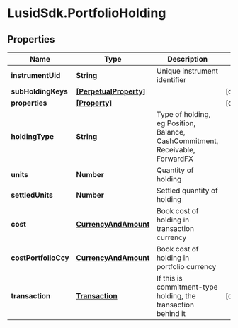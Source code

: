 # LusidSdk.PortfolioHolding

## Properties
Name | Type | Description | Notes
------------ | ------------- | ------------- | -------------
**instrumentUid** | **String** | Unique instrument identifier | 
**subHoldingKeys** | [**[PerpetualProperty]**](PerpetualProperty.md) |  | [optional] 
**properties** | [**[Property]**](Property.md) |  | [optional] 
**holdingType** | **String** | Type of holding, eg Position, Balance, CashCommitment, Receivable, ForwardFX | 
**units** | **Number** | Quantity of holding | 
**settledUnits** | **Number** | Settled quantity of holding | 
**cost** | [**CurrencyAndAmount**](CurrencyAndAmount.md) | Book cost of holding in transaction currency | 
**costPortfolioCcy** | [**CurrencyAndAmount**](CurrencyAndAmount.md) | Book cost of holding in portfolio currency | 
**transaction** | [**Transaction**](Transaction.md) | If this is commitment-type holding, the transaction behind it | [optional] 



